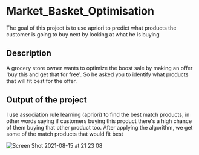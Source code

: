 # Market_Basket_Optimisation

The goal of this project is to use apriori to predict what products the customer is going to buy next by looking at what he is buying

## Description

A grocery store owner wants to optimize the boost sale by making an offer 'buy this and get that for free'. So he asked you to identify what products that will fit best for the offer.

## Output of the project

I use association rule learning (apriori) to find the best match products, in other words saying if customers buying this product there's a high chance of them buying that other product too. After applying the algorithm, we get some of the match products that would fit best

![Screen Shot 2021-08-15 at 21 23 08](https://user-images.githubusercontent.com/86167177/129483344-4a74e0d3-8afa-43e5-82e9-5765a158d683.png)








